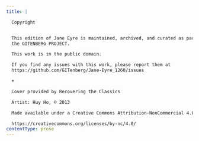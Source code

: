 ```yaml
---
title: |

  Copyright


  This edition of Jane Eyre is maintained, archived, and curated as part of
  the GITENBERG PROJECT.

  This work is in the public domain.

  If you find any issues with this work, please report them at
  https://github.com/GITenberg/Jane-Eyre_1260/issues

  +

  Cover provided by Recovering the Classics

  Artist: Huy Ho, © 2013

  Made available under a Creative Commons Attribution-NonCommercial 4.0 license

  https://creativecommons.org/licenses/by-nc/4.0/
contentType: prose
---
```




